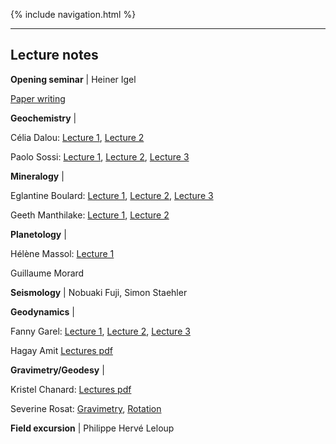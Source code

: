 
{% include navigation.html %}

---

## Lecture notes

**Opening seminar** \| Heiner Igel

[Paper writing](/LecturesNotes/paperwriting_leshouches_igel.pdf)

**Geochemistry** \| 

Célia Dalou: [Lecture 1](/LecturesNotes/F_and_Cl_lecture_Dalou_Houches_2022.pdf), [Lecture 2](/LecturesNotes/Missing_N_Dalou_Houches_2022.pdf)

Paolo Sossi: [Lecture 1](/LecturesNotes/LesHouches_Geochem1_Mantle_heterogeneity.pdf), [Lecture 2](/LecturesNotes/LesHouches_2_Isotope_Fractionation_HighT_ex_redox_ext.pdf), [Lecture 3](/LecturesNotes/LesHouches_3_Building_planetary_atmospheres_from_magma_oceans.pdf)

**Mineralogy** \| 

Eglantine Boulard: [Lecture 1](/LecturesNotes/houches22_Boulard_1_MineralPhysics.pdf), [Lecture 2](/LecturesNotes/houches22_Boulard_2_MantleMineralogy.pdf), [Lecture 3](/LecturesNotes/houches22_Boulard_3_DeepCarbon.pdf)

Geeth Manthilake: [Lecture 1](/LecturesNotes/Grad_School_Les_Houches_2022_Manthilake_P1.pdf), [Lecture 2](/LecturesNotes/Grad_School_Les_Houches_2022_Manthilake_P2.pdf)

**Planetology** \| 

Hélène Massol: [Lecture 1](/LecturesNotes/Planetology.pdf)

Guillaume Morard

**Seismology** \| Nobuaki Fuji, Simon Staehler

**Geodynamics** \| 

Fanny Garel:  [Lecture 1](/LecturesNotes/F_Garel_DeepEarth22_LesHouches_1_mantle_dynamics.pdf), [Lecture 2](/LecturesNotes/F_Garel_DeepEarth22_LesHouches_2_mantle_effective_rheology.pdf), [Lecture 3](/LecturesNotes/F_Garel_DeepEarth22_LesHouches_3_dynamical_plates_and_slabs.pdf)

Hagay Amit [Lectures pdf](/LecturesNotes/dynamo_LesHouches_2022.pdf)

**Gravimetry/Geodesy** \| 

Kristel Chanard: [Lectures pdf](/LecturesNotes/DeepEarth_LesHouches_GIA_KChanard_2022.pdf)

Severine Rosat: [Gravimetry](/LecturesNotes/Rosat_Cours_Gravi_light.pdf), [Rotation](/LecturesNotes/Rosat_Cours_Rotation_light.pdf)

**Field excursion** \| Philippe Hervé Leloup
